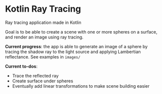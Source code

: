 # Kotlin Ray Tracing
Ray tracing application made in Kotlin

Goal is to be able to create a scene with one or more spheres on a surface, and render an image using ray tracing.

**Current progress**: the app is able to generate an image of a sphere by tracing the shadow ray to the light source and applying Lambertian reflectance. 
See examples in `images/`

**Current to-dos**:
- Trace the reflected ray
- Create surface under spheres
- Eventually add linear transformations to make scene building easier

